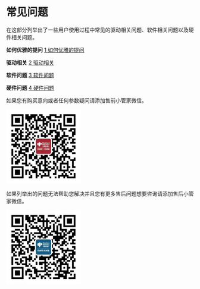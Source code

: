 # 常见问题


在这部分列举出了一些用户使用过程中常见的驱动相关问题、软件相关问题以及硬件相关问题。

**如何优雅的提问** 
[1 如何优雅的提问](../14-IssueFAQ/14.0-how_to_ask.md)

**驱动相关** 
[2 驱动相关](../14-IssueFAQ/14.1-driver.md)

**软件问题**
[3 软件问题](../14-IssueFAQ/14.2-software.md)

**硬件问题**
[4 硬件问题](../14-IssueFAQ/14.3-hardware.md)

如果您有购买意向或者任何参数疑问请添加售前小管家微信。

<img width = '200' height ='200' src ="../resources/14-IssueFAQ/微信图片_20220225152258.jpg"/>
<!-- ![](../resources/14-IssueFAQ/微信图片_20220225152258.jpg) -->

如果列举出的问题无法帮助您解决并且您有更多售后问题想要咨询请添加售后小管家微信。
<!-- ![](../resources/14-IssueFAQ/微信图片_20220225152258.jpg) -->
<img width = '200' height ='200' src ="../resources/14-IssueFAQ/微信图片_20220225152533.jpg"/>